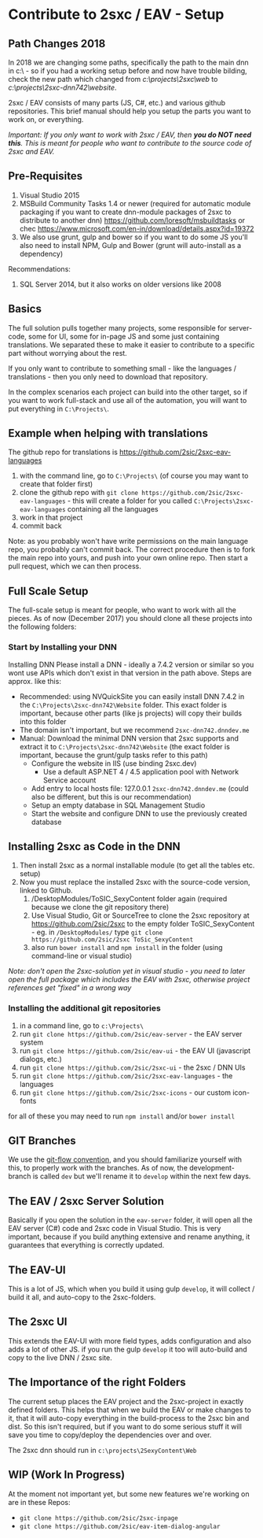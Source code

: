 # Contribute to 2sxc / EAV - Setup

## Path Changes 2018
In 2018 we are changing some paths, specifically the path to the main dnn in c:\ - so if you had a working setup before and now have trouble bilding, check the new path which changed from _c:\projects\2sxc\web_ to _c:\projects\2sxc-dnn742\website_.

2sxc / EAV consists of many parts (JS, C#, etc.) and various github repositories. This brief manual should help you setup the parts you want to work on, or everything.

_Important: If you only want to work with 2sxc / EAV, then **you do NOT need this**. This is meant for people who want to contribute to the source code of 2sxc and EAV._

## Pre-Requisites

1. Visual Studio 2015
1. MSBuild Community Tasks 1.4 or newer (required for automatic module packaging if you want to create dnn-module packages of 2sxc to distribute to another dnn) https://github.com/loresoft/msbuildtasks or chec https://www.microsoft.com/en-in/download/details.aspx?id=19372
1. We also use grunt, gulp and bower so if you want to do some JS you'll also need to install NPM, Gulp and Bower (grunt will auto-install as a dependency)

Recommendations:

1. SQL Server 2014, but it also works on older versions like 2008

## Basics
The full solution pulls together many projects, some responsible for server-code, some for UI, some for in-page JS and some just containing translations. We separated these to make it easier to contribute to a specific part without worrying about the rest. 

If you only want to contribute to something small - like the languages / translations - then you only need to download that repository. 

In the complex scenarios each project can build into the other target, so if you want to work full-stack and use all of the automation, you will want to put everything in `C:\Projects\`.

## Example when helping with translations
The github repo for translations is https://github.com/2sic/2sxc-eav-languages

1. with the command line, go to `C:\Projects\` (of course you may want to create that folder first)
1. clone the github repo with `git clone https://github.com/2sic/2sxc-eav-languages` - this will create a folder for you called `C:\Projects\2sxc-eav-languages` containing all the languages
1. work in that project
1. commit back

Note: as you probably won't have write permissions on the main language repo, you probably can't commit back. The correct procedure then is to fork the main repo into yours, and push into your own online repo. Then start a pull request, which we can then process. 

## Full Scale Setup
The full-scale setup is meant for people, who want to work with all the pieces. As of now (December 2017) you should clone all these projects into the following folders:

### Start by Installing your DNN
Installing DNN Please install a DNN - ideally a 7.4.2 version or similar so you wont use APIs which don't exist in that version in the path above. Steps are approx. like this:

* Recommended: using NVQuickSite you can easily install DNN 7.4.2 in the `C:\Projects\2sxc-dnn742\Website` folder. This exact folder is important, because other parts (like js projects) will copy their builds into this folder
* The domain isn't important, but we recommend `2sxc-dnn742.dnndev.me`
* Manual:  Download the minimal DNN version that 2sxc supports and extract it to `C:\Projects\2sxc-dnn742\Website` (the exact folder is important, because the grunt/gulp tasks refer to this path)
  * Configure the website in IIS (use binding 2sxc.dev)
    * Use a default ASP.NET 4 / 4.5 application pool with Network Service account
  * Add entry to local hosts file: 127.0.0.1 `2sxc-dnn742.dnndev.me` (could also be different, but this is our recommendation)
  * Setup an empty database in SQL Management Studio
  * Start the website and configure DNN to use the previously created database

## Installing 2sxc as Code in the DNN
1. Then install 2sxc as a normal installable module (to get all the tables etc. setup)
1. Now you must replace the installed 2sxc with the source-code version, linked to Github.
    1. /DesktopModules/ToSIC_SexyContent folder again (required because we clone the git repository there)
    1. Use Visual Studio, Git or SourceTree to clone the 2sxc repository at https://github.com/2sic/2sxc to the empty folder ToSIC_SexyContent - eg. in `/DesktopModules/` type `git clone https://github.com/2sic/2sxc ToSic_SexyContent`
    1. also run `bower install` and `npm install` in the folder (using command-line or visual studio)

_Note: don't open the 2sxc-solution yet in visual studio - you need to later open the full package which includes the EAV with 2sxc, otherwise project references get "fixed" in a wrong way_

### Installing the additional git repositories
1. in a command line, go to `c:\Projects\`
1. run `git clone https://github.com/2sic/eav-server` - the EAV server system
1. run `git clone https://github.com/2sic/eav-ui` - the EAV UI (javascript dialogs, etc.)
1. run `git clone https://github.com/2sic/2sxc-ui` - the 2sxc / DNN UIs
1. run `git clone https://github.com/2sic/2sxc-eav-languages` - the languages
1. run `git clone https://github.com/2sic/2sxc-icons` - our custom icon-fonts

for all of these you may need to run `npm install` and/or `bower install`

## GIT Branches
We use the [git-flow convention](https://jeffkreeftmeijer.com/git-flow/), and you should familiarize yourself with this, to properly work with the branches. As of now, the development-branch is called `dev` but we'll rename it to `develop` within the next few days.  

## The EAV / 2sxc Server Solution
Basically if you open the solution in the `eav-server` folder, it will open all the EAV server (C#) code and 2sxc code in Visual Studio. This is very important, because if you build anything extensive and rename anything, it guarantees that everything is correctly updated. 

## The EAV-UI
This is a lot of JS, which when you build it using gulp `develop`, it will collect / build it all, and auto-copy to the 2sxc-folders. 

## The 2sxc UI
This extends the EAV-UI with more field types, adds configuration and also adds a lot of other JS. if you run the gulp `develop` it too will auto-build and copy to the live DNN / 2sxc site. 


## The Importance of the right Folders
The current setup places the EAV project and the 2sxc-project in exactly defined folders. This helps that when we build the EAV or make changes to it, that it will auto-copy everything in the build-process to the 2sxc bin and dist. So this isn't required, but if you want to do some serious stuff it will save you time to copy/deploy the dependencies over and over.

The 2sxc dnn should run in `c:\projects\2SexyContent\Web`


## WIP (Work In Progress)
At the moment not important yet, but some new features we're working on are in these Repos:

* `git clone https://github.com/2sic/2sxc-inpage`
* `git clone https://github.com/2sic/eav-item-dialog-angular`

[//]: # "This is a comment - for those who have never seen this"
[//]: # "The following lines are a list of links used in this page, referenced from above"
[CustomizeData]:Razor-SexyContentWebPage.CustomizeData
[InstancePurpose]:Razor-SexyContentWebPage.InstancePurpose
[CustomizeSearch]:Razor-SexyContentWebPage.CustomizeSearch